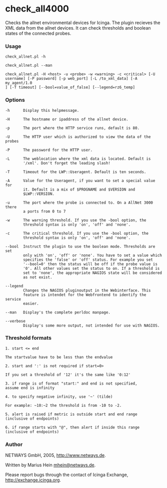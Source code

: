 check_all4000
=============

Checks the allnet environmental devices for Icinga.
The plugin recieves the XML data from the allnet devices. It can check thresholds and boolean states of the connected probes.

### Usage
    check_allnet.pl -h

    check_allnet.pl --man

    check_allnet.pl -H <host> -u <probe> -w <warning> -c <critical> [-U
    username] [-P password] [-p web_port] [-L /to_xml_data] [-A my_agent/1.0
    ] [-T timeout] [--bool=value_of_false] [--legend=rz6_temp]


### Options

    -h      Display this helpmessage.

    -H      The hostname or ipaddress of the allnet device.

    -p      The port where the HTTP service runs, default is 80.

    -U      The HTTP user which is authorized to view the data of the probes

    -P      The password for the HTTP user.

    -L      The weblocation where the xml data is located. Default is
            '/xml'. Don't forget the leading slash!

    -T      Timeout for the LWP::Useragent. Default is ten seconds.

    -A      Value for the Useragent, if you want to set a special value for
            it. Default is a mix of $PROGNAME and $VERSION and
            $LWP::VERSION.

    -u      The port where the probe is connected to. On a AllNet 3000 there
            a ports from 0 to 7

    -w      The warning threshold. If you use the -bool option, the
            threshold syntax is only 'on', 'off' and 'none'.

    -c      The critical threshold. If you use the -bool option, the
            threshold syntax is only 'on', 'off' and 'none'.

    --bool  Instruct the plugin to use the boolean mode. Thresholds are set
            only with 'on', 'off' or 'none'. You have to set a value which
            specifies the 'false' or 'off' status. For example you set
            '--bool=0' then the status will be off if the probe value is
            '0'. All other values set the status to on. If a threshold is
            set to 'none', the appropriate NAGIOS state will be considered
            as not exist.

    --legend
            Changes the NAGIOS pluginoutput in the Webinterface. This
            feature is intendet for the Webfrontend to identify the service
            easier.

    --man   Display's the complete perldoc manpage.

    --verbose
            Display's some more output, not intended for use with NAGIOS.

### Threshold formats
    1. start <= end

    The startvalue have to be less than the endvalue

    2. start and ':' is not required if start=0>

    If you set a threshold of '12' it's the same like '0:12'

    3. if range is of format "start:" and end is not specified,
    assume end is infinity

    4. to specify negative infinity, use '~' (tilde)

    For example: ~10:~2 the threshold is from -10 to -2.

    5. alert is raised if metric is outside start and end range
    (inclusive of endpoints)

    6. if range starts with "@", then alert if inside this range
    (inclusive of endpoints)


### Author

NETWAYS GmbH, 2005, http://www.netways.de.

Written by Marius Hein <mhein@netways.de>.

Please report bugs through the contact of Icinga Exchange,
http://exchange.icinga.org.

